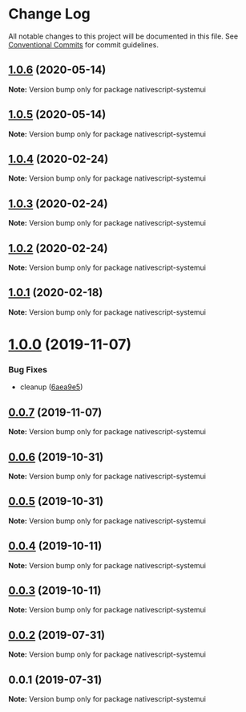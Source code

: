 # Change Log

All notable changes to this project will be documented in this file.
See [Conventional Commits](https://conventionalcommits.org) for commit guidelines.

## [1.0.6](https://github.com/Akylas/nativescript-systemui/compare/v1.0.5...v1.0.6) (2020-05-14)

**Note:** Version bump only for package nativescript-systemui





## [1.0.5](https://github.com/Akylas/nativescript-systemui/compare/v1.0.4...v1.0.5) (2020-05-14)

**Note:** Version bump only for package nativescript-systemui





## [1.0.4](https://github.com/Akylas/nativescript-systemui/compare/v1.0.3...v1.0.4) (2020-02-24)

**Note:** Version bump only for package nativescript-systemui





## [1.0.3](https://github.com/Akylas/nativescript-systemui/compare/v1.0.2...v1.0.3) (2020-02-24)

**Note:** Version bump only for package nativescript-systemui





## [1.0.2](https://github.com/Akylas/nativescript-systemui/compare/v1.0.1...v1.0.2) (2020-02-24)

**Note:** Version bump only for package nativescript-systemui





## [1.0.1](https://github.com/Akylas/nativescript-systemui/compare/v1.0.0...v1.0.1) (2020-02-18)

**Note:** Version bump only for package nativescript-systemui





# [1.0.0](https://github.com/Akylas/nativescript-systemui/compare/v0.0.7...v1.0.0) (2019-11-07)


### Bug Fixes

* cleanup ([6aea9e5](https://github.com/Akylas/nativescript-systemui/commit/6aea9e5da7ae23bb58b47bf5a1670bedb58408a3))





## [0.0.7](https://github.com/Akylas/nativescript-systemui/compare/v0.0.6...v0.0.7) (2019-11-07)

**Note:** Version bump only for package nativescript-systemui





## [0.0.6](https://github.com/Akylas/nativescript-systemui/compare/v0.0.5...v0.0.6) (2019-10-31)

**Note:** Version bump only for package nativescript-systemui





## [0.0.5](https://github.com/Akylas/nativescript-systemui/compare/v0.0.4...v0.0.5) (2019-10-31)

**Note:** Version bump only for package nativescript-systemui





## [0.0.4](https://github.com/Akylas/nativescript-systemui/compare/v0.0.3...v0.0.4) (2019-10-11)

**Note:** Version bump only for package nativescript-systemui





## [0.0.3](https://github.com/Akylas/nativescript-systemui/compare/v0.0.2...v0.0.3) (2019-10-11)

**Note:** Version bump only for package nativescript-systemui





## [0.0.2](https://github.com/Akylas/nativescript-systemui/compare/v0.0.1...v0.0.2) (2019-07-31)

**Note:** Version bump only for package nativescript-systemui





## 0.0.1 (2019-07-31)

**Note:** Version bump only for package nativescript-systemui
